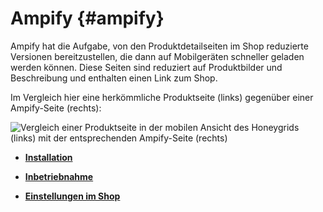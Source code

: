 # Ampify {#ampify}

Ampify hat die Aufgabe, von den Produktdetailseiten im Shop reduzierte Versionen bereitzustellen, die dann auf Mobilgeräten schneller geladen werden können. Diese Seiten sind reduziert auf Produktbilder und Beschreibung und enthalten einen Link zum Shop.

Im Vergleich hier eine herkömmliche Produktseite \(links\) gegenüber einer Ampify-Seite \(rechts\):

![](Bilder/ampify/ampify_vergleich.png "Vergleich einer Produktseite in der mobilen Ansicht des
      Honeygrids (links) mit der entsprechenden Ampify-Seite (rechts)")

-   **[Installation](7_4_14_1_Installation.md)**  

-   **[Inbetriebnahme](7_4_14_2_Inbetriebnahme.md)**  

-   **[Einstellungen im Shop](7_4_14_3_EinstellungenImShop.md)**  





